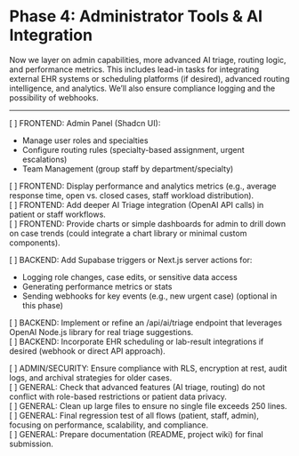 # Phase 4: Administrator Tools & AI Integration

Now we layer on admin capabilities, more advanced AI triage, routing logic, and performance metrics. This includes lead-in tasks for integrating external EHR systems or scheduling platforms (if desired), advanced routing intelligence, and analytics. We’ll also ensure compliance logging and the possibility of webhooks.

---

[ ] FRONTEND: Admin Panel (Shadcn UI):  
   - Manage user roles and specialties  
   - Configure routing rules (specialty-based assignment, urgent escalations)  
   - Team Management (group staff by department/specialty)

[ ] FRONTEND: Display performance and analytics metrics (e.g., average response time, open vs. closed cases, staff workload distribution).  
[ ] FRONTEND: Add deeper AI Triage integration (OpenAI API calls) in patient or staff workflows.  
[ ] FRONTEND: Provide charts or simple dashboards for admin to drill down on case trends (could integrate a chart library or minimal custom components).

[ ] BACKEND: Add Supabase triggers or Next.js server actions for:  
   - Logging role changes, case edits, or sensitive data access  
   - Generating performance metrics or stats  
   - Sending webhooks for key events (e.g., new urgent case) (optional in this phase)  

[ ] BACKEND: Implement or refine an /api/ai/triage endpoint that leverages OpenAI Node.js library for real triage suggestions.  
[ ] BACKEND: Incorporate EHR scheduling or lab-result integrations if desired (webhook or direct API approach).

[ ] ADMIN/SECURITY: Ensure compliance with RLS, encryption at rest, audit logs, and archival strategies for older cases.  
[ ] GENERAL: Check that advanced features (AI triage, routing) do not conflict with role-based restrictions or patient data privacy.  
[ ] GENERAL: Clean up large files to ensure no single file exceeds 250 lines.  
[ ] GENERAL: Final regression test of all flows (patient, staff, admin), focusing on performance, scalability, and compliance.  
[ ] GENERAL: Prepare documentation (README, project wiki) for final submission.